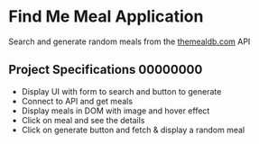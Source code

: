 # Find Me Meal Application

Search and generate random meals from the [themealdb.com](https://www.themealdb.com) API

## Project Specifications 00000000

- Display UI with form to search and button to generate
- Connect to API and get meals
- Display meals in DOM with image and hover effect
- Click on meal and see the details
- Click on generate button and fetch & display a random meal
